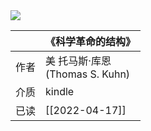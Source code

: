 <img src='https://picture-guan.oss-cn-hangzhou.aliyuncs.com/20220822082231.png' class="bookCover"/>


|      | 《科学革命的结构》 |
| :--- | :-------- |
| 作者 |   美 托马斯·库恩<br>(Thomas S. Kuhn)        |
| 介质 | kindle    |
| 已读 |     [[2022-04-17]]      |
